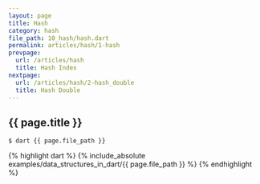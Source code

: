 ```yaml
---
layout: page
title: Hash
category: hash
file_path: 10_hash/hash.dart
permalink: articles/hash/1-hash
prevpage:
  url: /articles/hash
  title: Hash Index
nextpage:
  url: /articles/hash/2-hash_double
  title: Hash Double
---
```


## {{ page.title }}

```terminal
$ dart {{ page.file_path }}
```      


{% highlight dart %}
{% include_absolute examples/data_structures_in_dart/{{ page.file_path }} %}
{% endhighlight %}      
